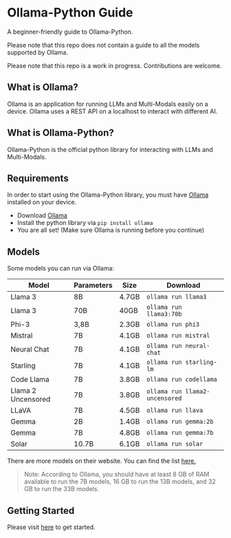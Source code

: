 # Ollama-Python Guide
A beginner-friendly guide to Ollama-Python.

Please note that this repo does not contain a guide to all the models supported by Ollama.

Please note that this repo is a work in progress. Contributions are welcome.

## What is Ollama?
Ollama is an application for running LLMs and Multi-Modals easily on a device. Ollama uses a REST API on a localhost to interact with different AI.

## What is Ollama-Python?
Ollama-Python is the official python library for interacting with LLMs and Multi-Modals.

## Requirements
In order to start using the Ollama-Python library, you must have [Ollama](https://ollama.com) installed on your device.

- Download [Ollama](https://ollama.com)
- Install the python library via `pip install ollama`
- You are all set! (Make sure Ollama is running before you continue)

## Models
Some models you can run via Ollama:

| Model              | Parameters | Size  | Download                       |
| ------------------ | ---------- | ----- | ------------------------------ |
| Llama 3            | 8B         | 4.7GB | `ollama run llama3`            |
| Llama 3            | 70B        | 40GB  | `ollama run llama3:70b`        |
| Phi-3              | 3,8B       | 2.3GB | `ollama run phi3`              |
| Mistral            | 7B         | 4.1GB | `ollama run mistral`           |
| Neural Chat        | 7B         | 4.1GB | `ollama run neural-chat`       |
| Starling           | 7B         | 4.1GB | `ollama run starling-lm`       |
| Code Llama         | 7B         | 3.8GB | `ollama run codellama`         |
| Llama 2 Uncensored | 7B         | 3.8GB | `ollama run llama2-uncensored` |
| LLaVA              | 7B         | 4.5GB | `ollama run llava`             |
| Gemma              | 2B         | 1.4GB | `ollama run gemma:2b`          |
| Gemma              | 7B         | 4.8GB | `ollama run gemma:7b`          |
| Solar              | 10.7B      | 6.1GB | `ollama run solar`             |

There are more models on their website. You can find the list [here.](https://ollama.com/library)

> Note: According to Ollama, you should have at least 8 GB of RAM available to run the 7B models, 16 GB to run the 13B models, and 32 GB to run the 33B models.

## Getting Started
Please visit [here](docs/getting-started.md) to get started.
